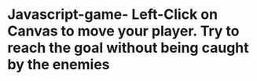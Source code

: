 # Javascript-game- Left-Click on Canvas to move your player. Try to reach the goal without being caught by the enemies
